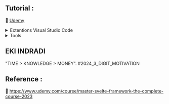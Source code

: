 ## Tutorial : 

:link: [Udemy](https://www.udemy.com/course/master-svelte-framework-the-complete-course-2023)


<details>
  <summary>Extentions Visual Studio Code</summary>
  
0. [NodeJs](https://nodejs.org/en)

or

0. [Nvm Windows](https://github.com/EKI-INDRADI/install-multi-nodejs-version-windows) or [Nvm Linux](https://github.com/EKI-INDRADI/install-multi-nodejs-version-linux)

1. [Svelte for VS Code](https://marketplace.visualstudio.com/items?itemName=svelte.svelte-vscode)

2. [ESLint](https://marketplace.visualstudio.com/items?itemName=dbaeumer.vscode-eslint)

3. [Prettier - Code formatter](https://marketplace.visualstudio.com/items?itemName=esbenp.prettier-vscode)

4. [indent-rainbow](https://marketplace.visualstudio.com/items?itemName=oderwat.indent-rainbow)

</details>

<details>
  <summary>Tools</summary>

1. [Svelte Society Tools](https://sveltesociety.dev/tools)

2. [REPL (WEB SVELTE CODE)](https://svelte.dev/repl/hello-world?version=3.50.1)

</details>


## EKI INDRADI

"TIME > KNOWLEDGE > MONEY". #2024_3_DIGIT_MOTIVATION

## Reference : 

:link: https://www.udemy.com/course/master-svelte-framework-the-complete-course-2023


